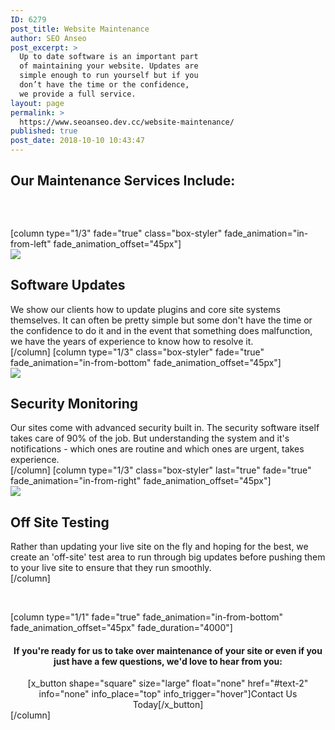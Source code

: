 ```yaml
---
ID: 6279
post_title: Website Maintenance
author: SEO Anseo
post_excerpt: >
  Up to date software is an important part
  of maintaining your website. Updates are
  simple enough to run yourself but if you
  don’t have the time or the confidence,
  we provide a full service.
layout: page
permalink: >
  https://www.seoanseo.dev.cc/website-maintenance/
published: true
post_date: 2018-10-10 10:43:47
---
```

<div class="center">
<h2>Our Maintenance Services Include:</h2>
</div>
<div class="color marg-top-bot">
<div id="x-section-1" class="lesser-width x-section" style="margin: 0px; padding: 45px 0px 0px; background-color: transparent;">[column type="1/3" fade="true" class="box-styler" fade_animation="in-from-left" fade_animation_offset="45px"]
<div id="seo" class="center">
<div class="bigicon wpmaint"><img src="https://www.seoanseo.dev.cc/wp-content/uploads/2018/11/SEO-CAD-ICONS_maint.png"></div>
<h2>Software
Updates</h2>
We show our clients how to update plugins and core site systems themselves. It can often be pretty simple but some don't have the time or the confidence to do it and in the event that something does malfunction, we have the years of experience to know how to resolve it.

</div>
[/column]
[column type="1/3" class="box-styler" fade="true" fade_animation="in-from-bottom" fade_animation_offset="45px"]
<div class="center">
<div class="bigicon security"><img src="https://www.seoanseo.dev.cc/wp-content/uploads/2018/11/2SEO-CAD-ICONS_security.png"></div>
<h2>Security
Monitoring</h2>
Our sites come with advanced security built in. The security software itself takes care of 90% of the job. But understanding the system and it's notifications - which ones are routine and which ones are urgent, takes experience.

</div>
[/column]
[column type="1/3" class="box-styler" last="true" fade="true" fade_animation="in-from-right" fade_animation_offset="45px"]
<div class="center">
<div class="bigicon offsite"><img src="https://www.seoanseo.dev.cc/wp-content/uploads/2018/11/SEO-CAD-ICONS_offsite.png"></div>
<h2>Off Site
Testing</h2>
Rather than updating your live site on the fly and hoping for the best, we create an 'off-site' test area to run through big updates before pushing them to your live site to ensure that they run smoothly.

</div>
[/column]

</div>
</div>
<div id="x-section-1" class="lesser-width x-section" style="margin: 0px; padding: 45px 0px; background-color: transparent;">[column type="1/1" fade="true" fade_animation="in-from-bottom" fade_animation_offset="45px" fade_duration="4000"]
<center>
<h4 class="nocap">If you're ready for us to take over maintenance of your site or even if you just have a few questions, we'd love to hear from you:</h4>
[x_button shape="square" size="large" float="none" href="#text-2" info="none" info_place="top" info_trigger="hover"]Contact Us Today[/x_button]

</center>[/column]</div>